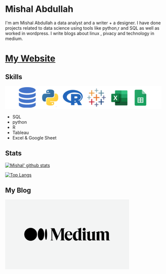 # Mishal Abdullah

I'm am Mishal Abdullah a data analyst and a writer + a designer. I have done projects related to data science using tools like python,r and SQL as well as worked in  wordpress. I write blogs  about linux , pivacy and technology in medium.

# [ My Website](https://mishalabdullah.xyz)

## Skills
![skills](skills.png) 

- SQL
- python
- R
- Tableau
- Excel & Google Sheet

## Stats
[![Mishal' github stats](https://github-readme-stats.vercel.app/api?username=Mishalabdullah)](https://github.com/Mishalabdullah/github-readme-stats)


[![Top Langs](https://github-readme-stats.vercel.app/api/top-langs/?username=Mishalabdullah&show_icons=true&title_color=fff&icon_color=79ff97&text_color=9f9f9f&bg_color=151515)](https://github.com/kushal98?tab=repositories)

##  My Blog
<a href="https://medium.com/@Prinux">
  <img align="left"  width="400" src="/medium.png">
</a>

